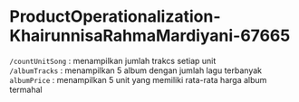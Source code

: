 # ProductOperationalization-KhairunnisaRahmaMardiyani-67665

`/countUnitSong` : menampilkan jumlah trakcs setiap unit <br>
`/albumTracks` : menampilkan 5 album dengan jumlah lagu terbanyak <br> 
`albumPrice` : menampilkan 5 unit yang memiliki rata-rata harga album termahal